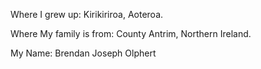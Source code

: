 
Where I grew up: Kirikiriroa, Aoteroa.

Where My family is from: County Antrim, Northern Ireland.

My Name: Brendan Joseph Olphert